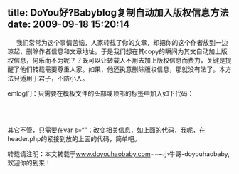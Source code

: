 title: DoYou好?Babyblog复制自动加入版权信息方法
date: 2009-09-18 15:20:14
---

<p>
	&nbsp;&nbsp;&nbsp;&nbsp; 我们常常为这个事情苦恼，人家转载了你的文章，却把你的这个作者放到一边凉起，删除作者信息和文章地址。于是我们想在其copy的瞬间为其文自动加上版权信息，何乐而不为呢？？既可以让转载人不用去加上版权信息而费力，关键是提醒了他们转载需要尊重人家。如果，他还执意删除版权信息，那就没有法了。本方法只适用于君子，不防小人。</p>
<p>
	emlog们：只需要在模板文件的头部或顶部的标签中加入如下代码：</p>
<p>
<!--鄙视采集，去版权的小人代码开始-->	<br />
<script language=javascript></p>
<p>document.body.oncopy=function(){</p>
<p>event.returnValue=false;</p>
<p>var t=document.selection.createRange().text;</p>
<p>var s="本文转载于<a href="http://www.doyouhaobaby.com~~~<?php">www.doyouhaobaby.com~~~<?php</a> echo&nbsp; $blogname; ?>,欢迎你的到来！";</p>
<p>clipboardData.setData('Text',t+s);</p>
<p>}<br />
</script>	<br />
<!--鄙视采集，去版权的小人代码结束--></p>
<p>
	其它不管，只需要在var s=&ldquo;&rdquo;；改变相关信息，如上面的代码，我呢，在header.php的紧接到放的上面的代码，简单吧。</p>
<p>
	转载请注明：本文转载于<a href="http://www.doyouhaobaby.com">www.doyouhaobaby.com</a>~~~小牛哥-doyouhaobaby,欢迎你的到来！</p>
